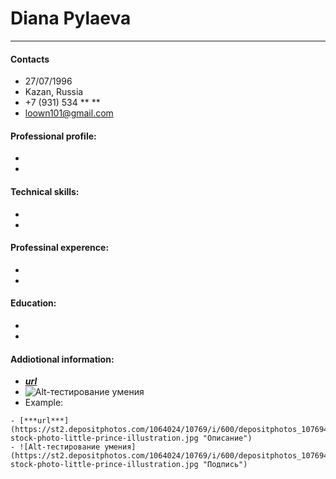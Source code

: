 # Diana Pylaeva
---
#### Contacts
- 27/07/1996
- Kazan, Russia
- +7 (931) 534 ** **
- loown101@gmail.com
#### Professional profile:
-
-
#### Technical skills:
-
-
#### Professinal experence:
- 
-
#### Education:
-
-
#### Addiotional information:
- [***url***](https://st2.depositphotos.com/1064024/10769/i/600/depositphotos_107694484-stock-photo-little-prince-illustration.jpg "Описание")
- ![Alt-тестирование умения](https://st2.depositphotos.com/1064024/10769/i/600/depositphotos_107694484-stock-photo-little-prince-illustration.jpg "Подпись")
- Example:


```
- [***url***](https://st2.depositphotos.com/1064024/10769/i/600/depositphotos_107694484-stock-photo-little-prince-illustration.jpg "Описание")
- ![Alt-тестирование умения](https://st2.depositphotos.com/1064024/10769/i/600/depositphotos_107694484-stock-photo-little-prince-illustration.jpg "Подпись")
 ```